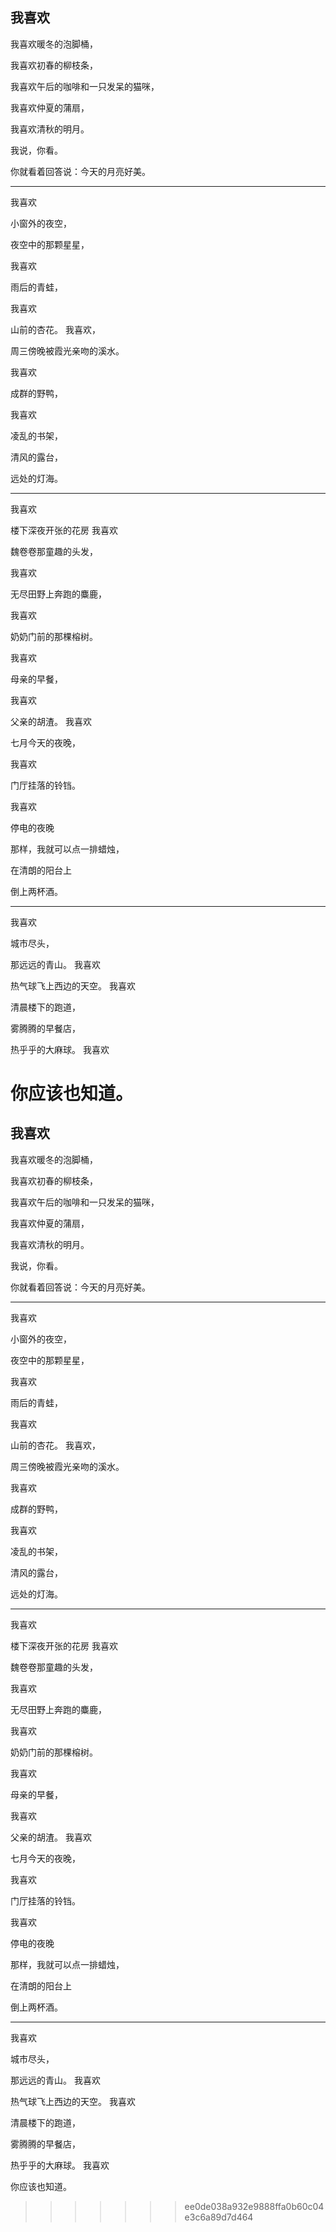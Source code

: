 
## 我喜欢

我喜欢暖冬的泡脚桶，

我喜欢初春的柳枝条，

我喜欢午后的咖啡和一只发呆的猫咪，

我喜欢仲夏的蒲扇，

我喜欢清秋的明月。

我说，你看。

你就看着回答说：今天的月亮好美。

---

我喜欢

小窗外的夜空，

夜空中的那颗星星，

我喜欢

雨后的青蛙，

我喜欢

山前的杏花。
我喜欢，

周三傍晚被霞光亲吻的溪水。

我喜欢

成群的野鸭，

我喜欢

凌乱的书架，

清风的露台，

远处的灯海。

---

我喜欢

楼下深夜开张的花房
我喜欢

魏卷卷那童趣的头发，

我喜欢

无尽田野上奔跑的麋鹿，

我喜欢

奶奶门前的那棵榕树。

我喜欢

母亲的早餐，

我喜欢

父亲的胡渣。
我喜欢

七月今天的夜晚，

我喜欢

门厅挂落的铃铛。

我喜欢

停电的夜晚

那样，我就可以点一排蜡烛，

在清朗的阳台上

倒上两杯酒。

---

我喜欢

城市尽头，

那远远的青山。
我喜欢

热气球飞上西边的天空。
我喜欢

清晨楼下的跑道，

雾腾腾的早餐店，

热乎乎的大麻球。
我喜欢

你应该也知道。
=======
## 我喜欢

我喜欢暖冬的泡脚桶，

我喜欢初春的柳枝条，

我喜欢午后的咖啡和一只发呆的猫咪，

我喜欢仲夏的蒲扇，

我喜欢清秋的明月。

我说，你看。

你就看着回答说：今天的月亮好美。

---

我喜欢

小窗外的夜空，

夜空中的那颗星星，

我喜欢

雨后的青蛙，

我喜欢

山前的杏花。
我喜欢，

周三傍晚被霞光亲吻的溪水。

我喜欢

成群的野鸭，

我喜欢

凌乱的书架，

清风的露台，

远处的灯海。

---

我喜欢

楼下深夜开张的花房
我喜欢

魏卷卷那童趣的头发，

我喜欢

无尽田野上奔跑的麋鹿，

我喜欢

奶奶门前的那棵榕树。

我喜欢

母亲的早餐，

我喜欢

父亲的胡渣。
我喜欢

七月今天的夜晚，

我喜欢

门厅挂落的铃铛。

我喜欢

停电的夜晚

那样，我就可以点一排蜡烛，

在清朗的阳台上

倒上两杯酒。

---

我喜欢

城市尽头，

那远远的青山。
我喜欢

热气球飞上西边的天空。
我喜欢

清晨楼下的跑道，

雾腾腾的早餐店，

热乎乎的大麻球。
我喜欢

你应该也知道。
>>>>>>> ee0de038a932e9888ffa0b60c04e3c6a89d7d464
